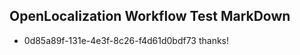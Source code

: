 ## OpenLocalization Workflow Test MarkDown
* 0d85a89f-131e-4e3f-8c26-f4d61d0bdf73 
thanks!<!--HONumber=Feb16_HO4-->
